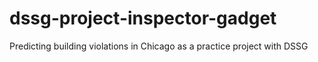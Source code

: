 # dssg-project-inspector-gadget
Predicting building violations in Chicago as a practice project with DSSG
